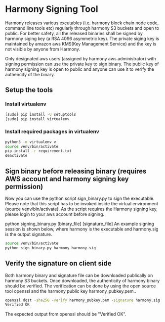 # Harmony Signing Tool

  Harmony releases various excutables (i.e. harmony block chain node code, command line tools etc)  regularly through harmony S3 buckets and open to public. 
  For better safety, all the released binaries shall be signed by harmony siging key (a RSA 4096 asymmetric key). 
  The private siging key is maintained by amazon aws KMS(Key Management Service) and the key is not visible by anyone from Harmony.

  Only designated aws users (assigned by harmony aws administrator) with signing permission can use the private key to sign binary. 
  The public key of harmony signing key is open to public and anyone can use it to verify the authencity of the binary.


##  Setup the tools

### Install virtualenv
```bash
[sudo] pip install -U setuptools
[sudo] pip install virtualenv
```

### Install required packages in virtualenv
```bash
python3 -m virtualenv v
source venv/bin/activate
pip install -r requirement.txt
deactivate
```

## Sign binary before releasing binary (requires AWS account and harmony signing key permission)

  Now you can use the python script sign_binary.py to sign the executable. 
  Please note that this script has to be invoked inside the virtual environment (source venv/bin/activate).
  As the script requires the Harmony signing key, please login to your aws account before signing.
 
  python signing_binary.py [binary_file] [signature_file]
  An example signing session is shown below, where harmony is the executable and harmony.sig is the output signature.

```bash
source venv/bin/activate
python sign_binary.py harmony harmony.sig
```

## Verify the signature on client side

  Both harmony binary and signature file can be downloaded publically on harmony S3 buckets. Once downloaded, the authenticity of harmony binary should be verified.
  The verification can be done by using the open source tool openssl and the harmony public key harmony_pubkey.pem..

```bash
openssl dgst -sha256 -verify harmony_pubkey.pem -signature harmony.sig harmony
Verified OK
```
  The expected output from openssl should be "Verified OK".
